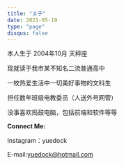 ```yaml
---
title: "关于"
date: 2021-05-19
type: "page"
disqus: false
---
```


本人生于 2004年10月 天秤座

现就读于我市某不知名二流普通高中

一枚热爱生活中一切美好事物的文科生

担任数年班级电教委员（人送外号网管）

没事喜欢捣鼓电脑，包括前端和软件等等

**Connect Me:**

Instagram：yuedock

E-mail:yuedock@hotmail.com
